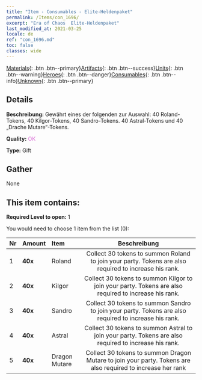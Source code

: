 ```yaml
---
title: "Item - Consumables - Elite-Heldenpaket"
permalink: /Items/con_1696/
excerpt: "Era of Chaos  Elite-Heldenpaket"
last_modified_at: 2021-03-25
locale: de
ref: "con_1696.md"
toc: false
classes: wide
---
```

 [Materials](/de/Items/){: .btn .btn--primary}[Artifacts](/de/Items/Artifacts/){: .btn .btn--success}[Units](/de/Items/Units/){: .btn .btn--warning}[Heroes](/de/Items/Heroes/){: .btn .btn--danger}[Consumables](/de/Items/Consumables/){: .btn .btn--info}[Unknown](/de/Items/Unknown/){: .btn .btn--primary}

## Details
 **Beschreibung:** Gewährt eines der folgenden zur Auswahl: 40 Roland-Tokens, 40 Kilgor-Tokens, 40 Sandro-Tokens. 40 Astral-Tokens und 40 „Drache Mutare“-Tokens.

 **Quality:** <span style="color: #DA70D6">OK</span>

 **Type:** Gift

## Gather

  None

## This item contains:

 **Required Level to open:** 1

 You would need to choose 1 item from the list (0):

  | Nr | Amount |     Item    | Beschreibung |
  |:---|:-------|:------------|:-----------:|
  | 1 |  **40x** | Roland | Collect 30 tokens to summon Roland to join your party. Tokens are also required to increase his rank.  | 
  | 2 |  **40x** | Kilgor | Collect 30 tokens to summon Kilgor to join your party. Tokens are also required to increase his rank.  | 
  | 3 |  **40x** | Sandro | Collect 30 tokens to summon Sandro to join your party. Tokens are also required to increase his rank.  | 
  | 4 |  **40x** | Astral | Collect 30 tokens to summon Astral to join your party. Tokens are also required to increase his rank.  | 
  | 5 |  **40x** | Dragon Mutare | Collect 30 tokens to summon Dragon Mutare to join your party. Tokens are also required to increase her rank  | 
